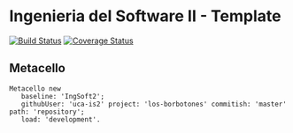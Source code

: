 # Ingenieria del Software II - Template

[![Build Status](https://travis-ci.org/uca-is2/los-borbotones.svg?branch=master)](https://travis-ci.org/uca-is2/los-borbotones)
[![Coverage Status](https://coveralls.io/repos/github/uca-is2/los-borbotones/badge.svg?branch=master)](https://coveralls.io/github/uca-is2/los-borbotones?branch=master)

## Metacello

```smalltalk
Metacello new
   baseline: 'IngSoft2';
   githubUser: 'uca-is2' project: 'los-borbotones' commitish: 'master' path: 'repository';
   load: 'development'.
```
